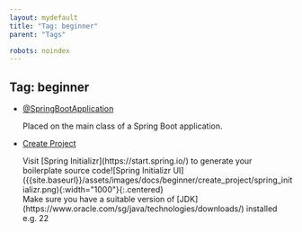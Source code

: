 ```yaml
---
layout: mydefault
title: "Tag: beginner"
parent: "Tags"

robots: noindex
---
```

<h2>Tag: beginner</h2><div style='margin-top:1rem'><ul>
	<li>
		<a href='/MySpringBootDex/docs/beginner/SpringBootApplication'>@SpringBootApplication</a>
		<p>Placed on the main class of a Spring Boot application.</p>
	</li>
	<li>
		<a href='/MySpringBootDex/docs/beginner/Create_Project'>Create Project</a>
		<p>Visit [Spring Initializr](https://start.spring.io/) to generate your boilerplate source code![Spring Initializr UI]({{site.baseurl}}/assets/images/docs/beginner/create_project/spring_initializr.png){:width="1000"}{:.centered}<br>Make sure you have a suitable version of [JDK](https://www.oracle.com/sg/java/technologies/downloads/) installed e.g. 22<br></p>
	</li>
</ul></div>